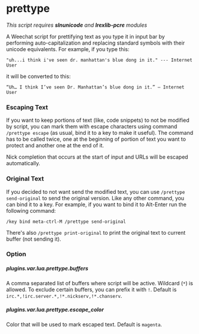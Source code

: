 prettype
========

*This script requires* ***slnunicode*** *and* ***lrexlib-pcre*** *modules*

A Weechat script for prettifying text as you type it in input bar by performing
auto-capitalization and replacing standard symbols with their unicode
equivalents. For example, if you type this:

    "uh...i think i've seen dr. manhattan's blue dong in it." --- Internet User

it will be converted to this:

    “Uh… I think I’ve seen Dr. Manhattan’s blue dong in it.” — Internet User

### Escaping Text

If you want to keep portions of text (like, code snippets) to not be modified by
script, you can mark them with escape characters using command `/prettype
escape` (as usual, bind it to a key to make it useful). The command has to be
called twice, one at the beginning of portion of text you want to protect and
another one at the end of it.

Nick completion that occurs at the start of input and URLs will be escaped
automatically.

### Original Text

If you decided to not want send the modified text, you can use `/prettype
send-original` to send the original version. Like any other command, you can
bind it to a key. For example, if you want to bind it to Alt-Enter run the
following command:

    /key bind meta-ctrl-M /prettype send-original

There's also `/prettype print-original` to print the original text to current
buffer (not sending it).

### Option

##### plugins.var.lua.prettype.buffers

A comma separated list of buffers where script will be active. Wildcard (`*`) is
allowed. To exclude certain buffers, you can prefix it with `!`. Default is
`irc.*,!irc.server.*,!*.nickserv,!*.chanserv`.

##### plugins.var.lua.prettype.escape_color

Color that will be used to mark escaped text. Default is `magenta`.


